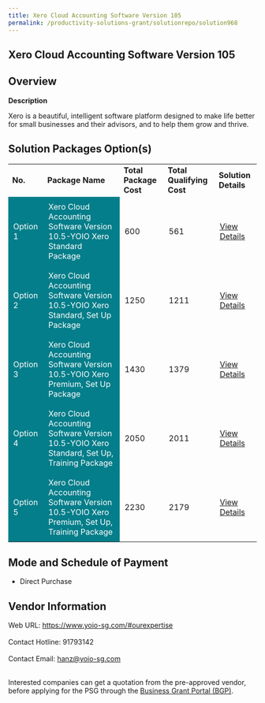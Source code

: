 ```yaml
---
title: Xero Cloud Accounting Software Version 105
permalink: /productivity-solutions-grant/solutionrepo/solution968
---
```


## Xero Cloud Accounting Software Version 105

## Overview

**Description**

Xero is a beautiful, intelligent software platform designed to make life better for small businesses and their advisors, and to help them grow and thrive.

## Solution Packages Option(s)

<table>
<tr>
<td><b>No.</b></td>
<td><b>Package Name</b></td>
<td><b>Total Package Cost</b></td>
<td><b>Total Qualifying Cost</b></td>
<td><b>Solution Details</b></td>
</tr>
<tr>
<td style='padding: 10px; background-color: #037E8A; color: #FFFFFF;'>Option 1</td>
<td style='padding: 10px; background-color: #037E8A; color: #FFFFFF;'>Xero Cloud Accounting Software Version 10.5-YOIO Xero Standard Package</td>
<td style='padding: 10px;'>600</td>
<td style='padding: 10px;'>561</td>
<td style='padding: 10px;'><a href='https://www.gobusiness.gov.sg/images/psg/Desensitised_YOIO_Annex_3_CR_wef_29_July_2021_Part_1.pdf' target='_blank'>View Details</a></td>
</tr>
<tr>
<td style='padding: 10px; background-color: #037E8A; color: #FFFFFF;'>Option 2</td>
<td style='padding: 10px; background-color: #037E8A; color: #FFFFFF;'>Xero Cloud Accounting Software Version 10.5-YOIO Xero Standard, Set Up Package</td>
<td style='padding: 10px;'>1250</td>
<td style='padding: 10px;'>1211</td>
<td style='padding: 10px;'><a href='https://www.gobusiness.gov.sg/images/psg/Desensitised_YOIO_Annex_3_CR_wef_29_July_2021_Part_2.pdf' target='_blank'>View Details</a></td>
</tr>
<tr>
<td style='padding: 10px; background-color: #037E8A; color: #FFFFFF;'>Option 3</td>
<td style='padding: 10px; background-color: #037E8A; color: #FFFFFF;'>Xero Cloud Accounting Software Version 10.5-YOIO Xero Premium, Set Up Package</td>
<td style='padding: 10px;'>1430</td>
<td style='padding: 10px;'>1379</td>
<td style='padding: 10px;'><a href='https://www.gobusiness.gov.sg/images/psg/Desensitised_YOIO_Annex_3_CR_wef_29_July_2021_Part_3.pdf' target='_blank'>View Details</a></td>
</tr>
<tr>
<td style='padding: 10px; background-color: #037E8A; color: #FFFFFF;'>Option 4</td>
<td style='padding: 10px; background-color: #037E8A; color: #FFFFFF;'>Xero Cloud Accounting Software Version 10.5-YOIO Xero Standard, Set Up, Training Package</td>
<td style='padding: 10px;'>2050</td>
<td style='padding: 10px;'>2011</td>
<td style='padding: 10px;'><a href='https://www.gobusiness.gov.sg/images/psg/Desensitised_YOIO_Annex_3_CR_wef_29_July_2021_Part_4.pdf' target='_blank'>View Details</a></td>
</tr>
<tr>
<td style='padding: 10px; background-color: #037E8A; color: #FFFFFF;'>Option 5</td>
<td style='padding: 10px; background-color: #037E8A; color: #FFFFFF;'>Xero Cloud Accounting Software Version 10.5-YOIO Xero Premium, Set Up, Training Package</td>
<td style='padding: 10px;'>2230</td>
<td style='padding: 10px;'>2179</td>
<td style='padding: 10px;'><a href='https://www.gobusiness.gov.sg/images/psg/Desensitised_YOIO_Annex_3_CR_wef_29_July_2021_Part_5.pdf' target='_blank'>View Details</a></td>
</tr>
</table>

## Mode and Schedule of Payment

 - Direct Purchase

## Vendor Information

 Web URL: https://www.yoio-sg.com/#ourexpertise <br><br>Contact Hotline: 91793142 <br><br>Contact Email: hanz@yoio-sg.com <br><br>

Interested companies can get a quotation from the pre-approved vendor, before applying for the PSG through the <a href='https://www.businessgrants.gov.sg/' target='_blank' rel='noopener'>Business Grant Portal (BGP)</a>.

<script src="/jquery/resize-tables.js"></script>
